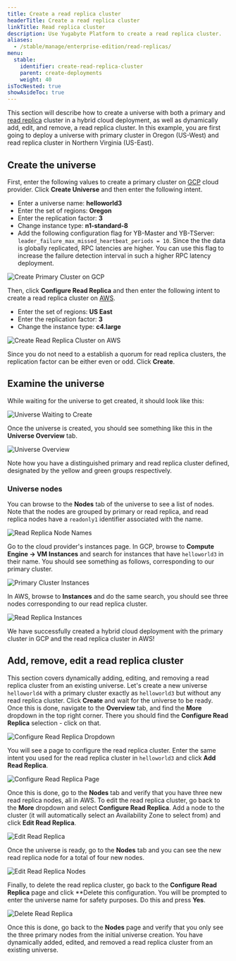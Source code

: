 ```yaml
---
title: Create a read replica cluster
headerTitle: Create a read replica cluster
linkTitle: Read replica cluster
description: Use Yugabyte Platform to create a read replica cluster.
aliases:
  - /stable/manage/enterprise-edition/read-replicas/
menu:
  stable:
    identifier: create-read-replica-cluster
    parent: create-deployments
    weight: 40
isTocNested: true
showAsideToc: true
---
```


This section will describe how to create a universe with both a primary and [read replica](../../../architecture/concepts/replication/#read-only-replicas) cluster in a hybrid cloud deployment, as well as dynamically add, edit, and remove, a read replica cluster. In this example, you are first going to deploy a universe with primary cluster in Oregon (US-West) and read replica cluster in Northern Virginia (US-East).

## Create the universe

First, enter the following values to create a primary cluster on [GCP](../../deploy/configure-providers/gcp) cloud provider. Click **Create Universe** and then enter the following intent.

- Enter a universe name: **helloworld3**
- Enter the set of regions: **Oregon**
- Enter the replication factor: **3**
- Change instance type: **n1-standard-8**
- Add the following configuration flag for YB-Master and YB-TServer: `leader_failure_max_missed_heartbeat_periods = 10`. Since the the data is globally replicated, RPC latencies are higher. You can use this flag to increase the failure detection interval in such a higher RPC latency deployment.

![Create Primary Cluster on GCP](/images/ee/primary-cluster-creation.png)

Then, click **Configure Read Replica** and then enter the following intent to create a read replica
cluster on [AWS](../../../deploy/enterprise-edition/configure-providers/#configure-aws).

- Enter the set of regions: **US East**
- Enter the replication factor: **3**
- Change the instance type: **c4.large**

![Create Read Replica Cluster on AWS](/images/ee/read-replica-creation.png)

Since you do not need to a establish a quorum for read replica clusters, the replication factor can be
either even or odd. Click **Create**.

## Examine the universe

While waiting for the universe to get created, it should look like this:

![Universe Waiting to Create](/images/ee/universe-waiting.png)

Once the universe is created, you should see something like this in the **Universe Overview** tab.

![Universe Overview](/images/ee/universe-overview.png)

Note how you have a distinguished primary and read replica cluster defined, designated by the yellow and green groups respectively.

### Universe nodes

You can browse to the **Nodes** tab of the universe to see a list of nodes. Note that the nodes are grouped by primary or read replica, and read replica nodes have a `readonly1` identifier associated with the name.

![Read Replica Node Names](/images/ee/read-replica-node-names.png)

Go to the cloud provider's instances page. In GCP, browse to **Compute Engine -> VM Instances** and search for instances that have `helloworld3` in their name. You should see something as follows, corresponding to our primary cluster.

![Primary Cluster Instances](/images/ee/gcp-node-list.png)

In AWS, browse to **Instances** and do the same search, you should see three nodes corresponding to our read
replica cluster.

![Read Replica Instances](/images/ee/aws-node-list.png)

We have successfully created a hybrid cloud deployment with the primary cluster in GCP
and the read replica cluster in AWS!

## Add, remove, edit a read replica cluster

This section covers dynamically adding, editing, and removing a read replica cluster from an
existing universe. Let's create a new universe `helloworld4` with a primary cluster exactly as `helloworld3` but without any read replica cluster. Click **Create** and wait for the universe to be ready. Once this is done,
navigate to the **Overview** tab, and find the **More** dropdown in the top right corner. There you should
find the **Configure Read Replica** selection - click on that.

![Configure Read Replica Dropdown](/images/ee/configure-read-replica-dropdown.png)

You will see a page to configure the read replica cluster. Enter the same intent you used for the
read replica cluster in `helloworld3` and click **Add Read Replica**.

![Configure Read Replica Page](/images/ee/configure-read-replica-page.png)

Once this is done, go to the **Nodes** tab and verify that you have three new read replica nodes, all in AWS.
To edit the read replica cluster, go back to the **More** dropdown and select **Configure Read Replica**. Add a
node to the cluster (it will automatically select an Availability Zone to select from) and click
**Edit Read Replica**.

![Edit Read Replica](/images/ee/edit-read-replica.png)

Once the universe is ready, go to the **Nodes** tab and you can see the new read replica node for a
total of four new nodes.

![Edit Read Replica Nodes](/images/ee/add-rr-4-nodes.png)

Finally, to delete the read replica cluster, go back to the **Configure Read Replica** page and click **Delete
this configuration. You will be prompted to enter the universe name for safety purposes. Do this and
press **Yes**.

![Delete Read Replica](/images/ee/configure-read-replica-delete.png)

Once this is done, go back to the **Nodes** page and verify that you only see the three primary nodes from
the initial universe creation. You have dynamically added, edited, and removed a read replica
cluster from an existing universe.
